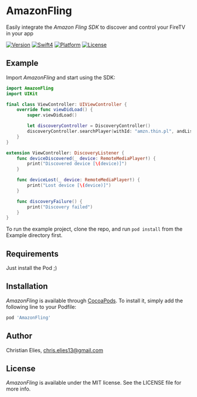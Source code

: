 # AmazonFling

Easily integrate the *Amazon Fling SDK* to discover and control your FireTV in your app

[![Version](https://img.shields.io/cocoapods/v/AmazonFling.svg?longCache=true&style=flat-square)](http://cocoapods.org/pods/AmazonFling)
[![Swift4](https://img.shields.io/badge/swift4-compatible-orange.svg?longCache=true&style=flat-square)](https://developer.apple.com/swift)
[![Platform](https://img.shields.io/badge/platform-iOS-lightgrey.svg?longCache=true&style=flat-square)](https://www.apple.com/de/ios)
[![License](https://img.shields.io/badge/license-MIT-lightgrey.svg?longCache=true&style=flat-square)](https://en.wikipedia.org/wiki/MIT_License)

## Example

Import *AmazonFling* and start using the SDK:

```swift
import AmazonFling
import UIKit

final class ViewController: UIViewController {
    override func viewDidLoad() {
        super.viewDidLoad()

        let discoveryController = DiscoveryController()
        discoveryController.searchPlayer(withId: "amzn.thin.pl", andListener: self)
    }
}

extension ViewController: DiscoveryListener {
    func deviceDiscovered(_ device: RemoteMediaPlayer!) {
        print("Discovered device [\(device)]")
    }

    func deviceLost(_ device: RemoteMediaPlayer!) {
        print("Lost device [\(device)]")
    }

    func discoveryFailure() {
        print("Discovery failed")
    }
}
```

To run the example project, clone the repo, and run `pod install` from the Example directory first.

## Requirements

Just install the Pod ;)

## Installation

*AmazonFling* is available through [CocoaPods](http://cocoapods.org). To install
it, simply add the following line to your Podfile:

```ruby
pod 'AmazonFling'
```

## Author

Christian Elies, chris.elies13@gmail.com

## License

*AmazonFling* is available under the MIT license. See the LICENSE file for more info.
